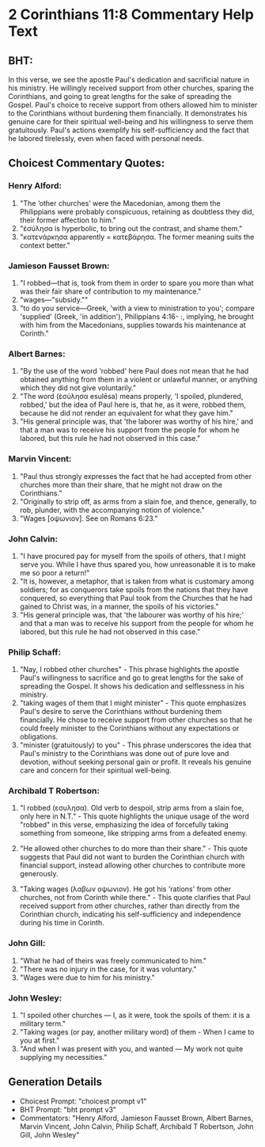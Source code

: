 # 2 Corinthians 11:8 Commentary Help Text

## BHT:
In this verse, we see the apostle Paul's dedication and sacrificial nature in his ministry. He willingly received support from other churches, sparing the Corinthians, and going to great lengths for the sake of spreading the Gospel. Paul's choice to receive support from others allowed him to minister to the Corinthians without burdening them financially. It demonstrates his genuine care for their spiritual well-being and his willingness to serve them gratuitously. Paul's actions exemplify his self-sufficiency and the fact that he labored tirelessly, even when faced with personal needs.

## Choicest Commentary Quotes:
### Henry Alford:
1. "The ‘other churches’ were the Macedonian, among them the Philippians were probably conspicuous, retaining as doubtless they did, their former affection to him."
2. "ἐσύλησα is hyperbolic, to bring out the contrast, and shame them."
3. "κατενάρκησα apparently = κατεβάρησα. The former meaning suits the context better."

### Jamieson Fausset Brown:
1. "I robbed—that is, took from them in order to spare you more than what was their fair share of contribution to my maintenance." 
2. "wages—"subsidy.""
3. "to do you service—Greek, 'with a view to ministration to you'; compare 'supplied' (Greek, 'in addition'), Philippians 4:16- :, implying, he brought with him from the Macedonians, supplies towards his maintenance at Corinth."

### Albert Barnes:
1. "By the use of the word 'robbed' here Paul does not mean that he had obtained anything from them in a violent or unlawful manner, or anything which they did not give voluntarily."
2. "The word (ἐσύλησα esulēsa) means properly, 'I spoiled, plundered, robbed,' but the idea of Paul here is, that he, as it were, robbed them, because he did not render an equivalent for what they gave him."
3. "His general principle was, that 'the laborer was worthy of his hire,' and that a man was to receive his support from the people for whom he labored, but this rule he had not observed in this case."

### Marvin Vincent:
1. "Paul thus strongly expresses the fact that he had accepted from other churches more than their share, that he might not draw on the Corinthians."
2. "Originally to strip off, as arms from a slain foe, and thence, generally, to rob, plunder, with the accompanying notion of violence."
3. "Wages [οψωνιον]. See on Romans 6:23."

### John Calvin:
1. "I have procured pay for myself from the spoils of others, that I might serve you. While I have thus spared you, how unreasonable it is to make me so poor a return!"
2. "It is, however, a metaphor, that is taken from what is customary among soldiers; for as conquerors take spoils from the nations that they have conquered, so everything that Paul took from the Churches that he had gained to Christ was, in a manner, the spoils of his victories."
3. "His general principle was, that 'the labourer was worthy of his hire;' and that a man was to receive his support from the people for whom he labored, but this rule he had not observed in this case."

### Philip Schaff:
1. "Nay, I robbed other churches" - This phrase highlights the apostle Paul's willingness to sacrifice and go to great lengths for the sake of spreading the Gospel. It shows his dedication and selflessness in his ministry.
2. "taking wages of them that I might minister" - This quote emphasizes Paul's desire to serve the Corinthians without burdening them financially. He chose to receive support from other churches so that he could freely minister to the Corinthians without any expectations or obligations.
3. "minister (gratuitously) to you" - This phrase underscores the idea that Paul's ministry to the Corinthians was done out of pure love and devotion, without seeking personal gain or profit. It reveals his genuine care and concern for their spiritual well-being.

### Archibald T Robertson:
1. "I robbed (εσυλησα). Old verb to despoil, strip arms from a slain foe, only here in N.T." - This quote highlights the unique usage of the word "robbed" in this verse, emphasizing the idea of forcefully taking something from someone, like stripping arms from a defeated enemy.

2. "He allowed other churches to do more than their share." - This quote suggests that Paul did not want to burden the Corinthian church with financial support, instead allowing other churches to contribute more generously.

3. "Taking wages (λαβων οψωνιον). He got his 'rations' from other churches, not from Corinth while there." - This quote clarifies that Paul received support from other churches, rather than directly from the Corinthian church, indicating his self-sufficiency and independence during his time in Corinth.

### John Gill:
1. "What he had of theirs was freely communicated to him."
2. "There was no injury in the case, for it was voluntary."
3. "Wages were due to him for his ministry."

### John Wesley:
1. "I spoiled other churches — I, as it were, took the spoils of them: it is a military term." 
2. "Taking wages (or pay, another military word) of them - When I came to you at first."
3. "And when I was present with you, and wanted — My work not quite supplying my necessities."


## Generation Details
- Choicest Prompt: "choicest prompt v1"
- BHT Prompt: "bht prompt v3"
- Commentators: "Henry Alford, Jamieson Fausset Brown, Albert Barnes, Marvin Vincent, John Calvin, Philip Schaff, Archibald T Robertson, John Gill, John Wesley"
